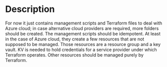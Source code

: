 # Description

For now it just contains management scripts and Terraform files to deal with Azure cloud; in case alternative cloud providers are required, more folders should be created. 
The management scripts should be idempotent. At least in the case of Azure cloud, they create a few resources that are not supposed to be managed. Those resources are 
a resource group and a key vault. KV is needed to hold credentials for a service provider under which Terraform operates. Other resources should be managed purely by Terraform.
